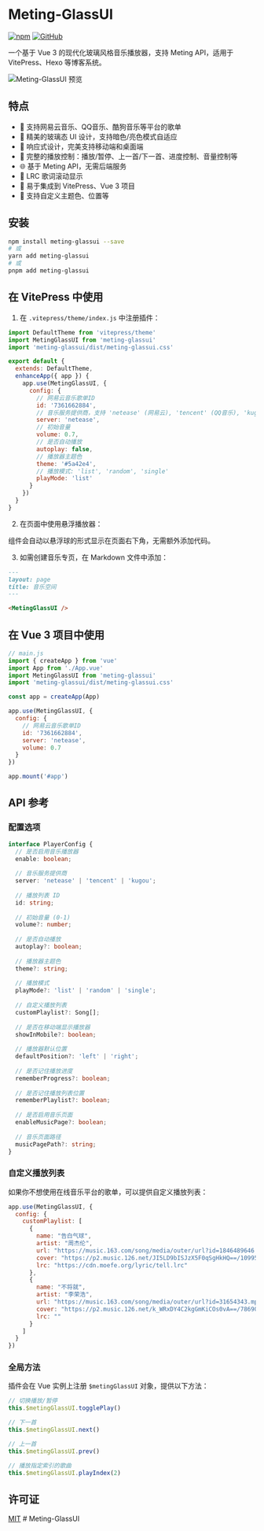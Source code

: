 # Meting-GlassUI

[![npm](https://img.shields.io/npm/v/meting-glassui)](https://www.npmjs.com/package/meting-glassui)
[![GitHub](https://img.shields.io/github/license/fastkj/Meting-GlassUI)](https://github.com/fastkj/Meting-GlassUI/blob/main/LICENSE)

一个基于 Vue 3 的现代化玻璃风格音乐播放器，支持 Meting API，适用于 VitePress、Hexo 等博客系统。

![Meting-GlassUI 预览](https://github.com/fastkj/Meting-GlassUI/raw/main/screenshot.png)

## 特点

- 🎵 支持网易云音乐、QQ音乐、酷狗音乐等平台的歌单
- 💎 精美的玻璃态 UI 设计，支持暗色/亮色模式自适应
- 📱 响应式设计，完美支持移动端和桌面端
- 🔄 完整的播放控制：播放/暂停、上一首/下一首、进度控制、音量控制等
- 🌐 基于 Meting API，无需后端服务
- 📃 LRC 歌词滚动显示
- 🔌 易于集成到 VitePress、Vue 3 项目
- 🎨 支持自定义主题色、位置等

## 安装

```bash
npm install meting-glassui --save
# 或
yarn add meting-glassui
# 或
pnpm add meting-glassui
```

## 在 VitePress 中使用

1. 在 `.vitepress/theme/index.js` 中注册插件：

```js
import DefaultTheme from 'vitepress/theme'
import MetingGlassUI from 'meting-glassui'
import 'meting-glassui/dist/meting-glassui.css'

export default {
  extends: DefaultTheme,
  enhanceApp({ app }) {
    app.use(MetingGlassUI, {
      config: {
        // 网易云音乐歌单ID
        id: '7361662884',
        // 音乐服务提供商，支持 'netease' (网易云), 'tencent' (QQ音乐), 'kugou' (酷狗)
        server: 'netease',
        // 初始音量
        volume: 0.7,
        // 是否自动播放
        autoplay: false,
        // 播放器主题色
        theme: '#5a42e4',
        // 播放模式: 'list', 'random', 'single'
        playMode: 'list'
      }
    })
  }
}
```

2. 在页面中使用悬浮播放器：

组件会自动以悬浮球的形式显示在页面右下角，无需额外添加代码。

3. 如需创建音乐专页，在 Markdown 文件中添加：

```md
---
layout: page
title: 音乐空间
---

<MetingGlassUI />
```

## 在 Vue 3 项目中使用

```js
// main.js
import { createApp } from 'vue'
import App from './App.vue'
import MetingGlassUI from 'meting-glassui'
import 'meting-glassui/dist/meting-glassui.css'

const app = createApp(App)

app.use(MetingGlassUI, {
  config: {
    // 网易云音乐歌单ID
    id: '7361662884',
    server: 'netease',
    volume: 0.7
  }
})

app.mount('#app')
```

## API 参考

### 配置选项

```typescript
interface PlayerConfig {
  // 是否启用音乐播放器
  enable: boolean;
  
  // 音乐服务提供商
  server: 'netease' | 'tencent' | 'kugou';
  
  // 播放列表 ID
  id: string;
  
  // 初始音量 (0-1)
  volume?: number;
  
  // 是否自动播放
  autoplay?: boolean;
  
  // 播放器主题色
  theme?: string;
  
  // 播放模式
  playMode?: 'list' | 'random' | 'single';
  
  // 自定义播放列表
  customPlaylist?: Song[];
  
  // 是否在移动端显示播放器
  showInMobile?: boolean;
  
  // 播放器默认位置
  defaultPosition?: 'left' | 'right';
  
  // 是否记住播放进度
  rememberProgress?: boolean;
  
  // 是否记住播放列表位置
  rememberPlaylist?: boolean;
  
  // 是否启用音乐页面
  enableMusicPage?: boolean;
  
  // 音乐页面路径
  musicPagePath?: string;
}
```

### 自定义播放列表

如果你不想使用在线音乐平台的歌单，可以提供自定义播放列表：

```js
app.use(MetingGlassUI, {
  config: {
    customPlaylist: [
      {
        name: "告白气球",
        artist: "周杰伦",
        url: "https://music.163.com/song/media/outer/url?id=1846489646.mp3",
        cover: "https://p2.music.126.net/JI5LD9bISJzX5F0qSgHkHQ==/109951166361039007.jpg",
        lrc: "https://cdn.moefe.org/lyric/tell.lrc"
      },
      {
        name: "不将就",
        artist: "李荣浩",
        url: "https://music.163.com/song/media/outer/url?id=31654343.mp3",
        cover: "https://p2.music.126.net/k_WRxDY4C2kgGmKiCOs0vA==/7869002766674348.jpg",
        lrc: ""
      }
    ]
  }
})
```

### 全局方法

插件会在 Vue 实例上注册 `$metingGlassUI` 对象，提供以下方法：

```js
// 切换播放/暂停
this.$metingGlassUI.togglePlay()

// 下一首
this.$metingGlassUI.next()

// 上一首
this.$metingGlassUI.prev()

// 播放指定索引的歌曲
this.$metingGlassUI.playIndex(2)
```

## 许可证

[MIT](https://github.com/fastkj/Meting-GlassUI/blob/main/LICENSE) #   M e t i n g - G l a s s U I  
 